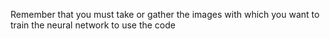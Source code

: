 Remember that you must take or gather the images with which you want to train the neural network to use the code

